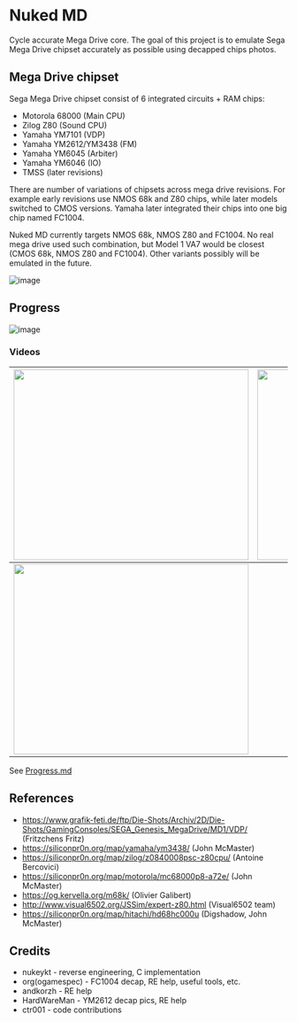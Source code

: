 # Nuked MD
Cycle accurate Mega Drive core.
The goal of this project is to emulate Sega Mega Drive chipset accurately as possible using decapped chips photos.

## Mega Drive chipset
Sega Mega Drive chipset consist of 6 integrated circuits + RAM chips:
* Motorola 68000 (Main CPU)
* Zilog Z80 (Sound CPU)
* Yamaha YM7101 (VDP)
* Yamaha YM2612/YM3438 (FM)
* Yamaha YM6045 (Arbiter)
* Yamaha YM6046 (IO)
* TMSS (later revisions)

There are number of variations of chipsets across mega drive revisions. For example early revisions use NMOS 68k and Z80 chips, while later models switched to CMOS versions. Yamaha later integrated their chips into one big chip named FC1004.

Nuked MD currently targets NMOS 68k, NMOS Z80 and FC1004. No real mega drive used such combination, but Model 1 VA7 would be closest (CMOS 68k, NMOS Z80 and FC1004). Other variants possibly will be emulated in the future.

![image](chips.png)

## Progress
![image](https://user-images.githubusercontent.com/15833655/236791566-057499e5-a9a3-4a38-8482-92959ceb63c2.png)

### Videos

|<a href='http://www.youtube.com/watch?feature=player_embedded&v=g2k-7QNpYew' target='_blank'><img src='http://img.youtube.com/vi/g2k-7QNpYew/0.jpg' width='425' height=344 /></a>|<a href='http://www.youtube.com/watch?feature=player_embedded&v=7k0au8n8DhA' target='_blank'><img src='http://img.youtube.com/vi/7k0au8n8DhA/0.jpg' width='425' height=344 /></a>|
|---|---|
|<a href='http://www.youtube.com/watch?feature=player_embedded&v=QaDBjkMXPw0' target='_blank'><img src='http://img.youtube.com/vi/QaDBjkMXPw0/0.jpg' width='425' height=344 /></a>|


See [Progress.md](Progress.md)

## References
* https://www.grafik-feti.de/ftp/Die-Shots/Archiv/2D/Die-Shots/GamingConsoles/SEGA_Genesis_MegaDrive/MD1/VDP/ (Fritzchens Fritz)
* https://siliconpr0n.org/map/yamaha/ym3438/ (John McMaster)
* https://siliconpr0n.org/map/zilog/z0840008psc-z80cpu/ (Antoine Bercovici)
* https://siliconpr0n.org/map/motorola/mc68000p8-a72e/ (John McMaster)
* https://og.kervella.org/m68k/ (Olivier Galibert)
* http://www.visual6502.org/JSSim/expert-z80.html (Visual6502 team)
* https://siliconpr0n.org/map/hitachi/hd68hc000u (Digshadow, John McMaster)

## Credits
* nukeykt - reverse engineering, C implementation
* org(ogamespec) - FC1004 decap, RE help, useful tools, etc.
* andkorzh - RE help
* HardWareMan - YM2612 decap pics, RE help
* ctr001 - code contributions
